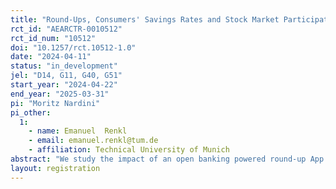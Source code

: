 ```yaml
---
title: "Round-Ups, Consumers' Savings Rates and Stock Market Participation: Evidence from FinTech"
rct_id: "AEARCTR-0010512"
rct_id_num: "10512"
doi: "10.1257/rct.10512-1.0"
date: "2024-04-11"
status: "in_development"
jel: "D14, G11, G40, G51"
start_year: "2024-04-22"
end_year: "2025-03-31"
pi: "Moritz Nardini"
pi_other:
  1:
    - name: Emanuel  Renkl
    - email: emanuel.renkl@tum.de
    - affiliation: Technical University of Munich
abstract: "We study the impact of an open banking powered round-up App on consumer spending, saving, and stock market participation using data from a FinTech App. In the first step, we run a panel regression with observational data of existing users. In the second step, we conduct a lab-in-the-field experiment with newly recruited users to establish causality. Study participants are invited to download the App and connect their main bank account, but are not required to use the round-up service. We estimate the effect of the App on consumer financial behavior with transaction and survey data. While round-ups are a standard bank service nowadays, their causal effect has not been investigated yet. We want to close this research gap and contribute to the discussion on how financial technology can be used to promote consumer savings and stock market participation."
layout: registration
---
```


